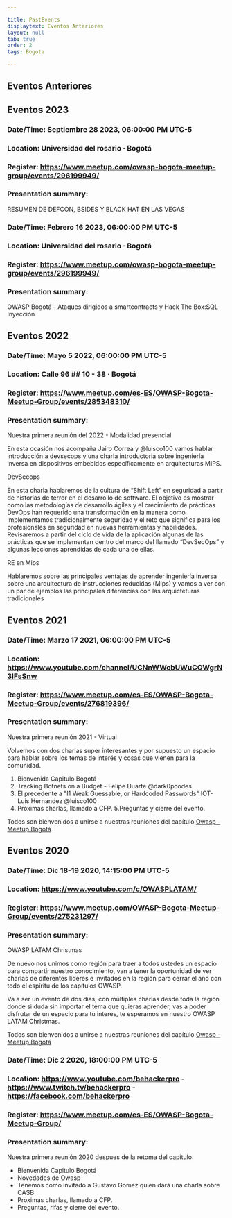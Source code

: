 ```yaml
---

title: PastEvents
displaytext: Eventos Anteriores
layout: null
tab: true
order: 2
tags: Bogota

---
```


## Eventos Anteriores

## Eventos 2023

### Date/Time: Septiembre 28 2023, 06:00:00 PM UTC-5
### Location: Universidad del rosario · Bogotá
### Register: https://www.meetup.com/owasp-bogota-meetup-group/events/296199949/
### Presentation summary:

RESUMEN DE DEFCON, BSIDES Y BLACK HAT EN LAS VEGAS

### Date/Time: Febrero 16 2023, 06:00:00 PM UTC-5
### Location: Universidad del rosario · Bogotá
### Register: https://www.meetup.com/owasp-bogota-meetup-group/events/296199949/
### Presentation summary:

OWASP Bogotá - Ataques dirigidos a smartcontracts y Hack The Box:SQL Inyección

## Eventos 2022

### Date/Time: Mayo 5 2022, 06:00:00 PM UTC-5
### Location: Calle 96 ## 10 - 38 · Bogotá
### Register: https://www.meetup.com/es-ES/OWASP-Bogota-Meetup-Group/events/285348310/
### Presentation summary:

Nuestra primera reunión del 2022 - Modalidad presencial

En esta ocasión nos acompaña Jairo Correa y @luisco100 vamos hablar introducción a devsecops y una charla introductoria sobre ingeniería inversa en dispositivos embebidos específicamente en arquitecturas MIPS.

DevSecops

En esta charla hablaremos de la cultura de “Shift Left” en seguridad a partir de historias de terror en el desarrollo de software. El objetivo es mostrar como las metodologías de desarrollo ágiles y el crecimiento de prácticas DevOps han requerido una transformación en la manera como implementamos tradicionalmente seguridad y el reto que significa para los profesionales en seguridad en nuevas herramientas y habilidades. Revisaremos a partir del ciclo de vida de la aplicación algunas de las prácticas que se implementan dentro del marco del llamado “DevSecOps” y algunas lecciones aprendidas de cada una de ellas.

RE en Mips

Hablaremos sobre las principales ventajas de aprender ingeniería inversa sobre una arquitectura de instrucciones reducidas (Mips) y vamos a ver con un par de ejemplos las principales diferencias con las arquicteturas tradicionales


## Eventos 2021

### Date/Time: Marzo 17 2021, 06:00:00 PM UTC-5
### Location: https://www.youtube.com/channel/UCNnWWcbUWuCOWgrN3lFsSnw
### Register: https://www.meetup.com/es-ES/OWASP-Bogota-Meetup-Group/events/276819396/
### Presentation summary:

Nuestra primera reunión 2021 - Virtual

Volvemos con dos charlas super interesantes y por supuesto un espacio para hablar sobre los temas de interés y cosas que vienen para la comunidad.

1. Bienvenida Capitulo Bogotá
2. Tracking Botnets on a Budget - Felipe Duarte @dark0pcodes
3. El precedente a "I1 Weak Guessable, or Hardcoded Passwords" IOT- Luis Hernandez @luisco100
4. Próximas charlas, llamado a CFP.
5.Preguntas y cierre del evento.

Todos son bienvenidos a unirse a nuestras reuniones del capítulo
[Owasp - Meetup Bogotá](https://www.meetup.com/es-ES/OWASP-Bogota-Meetup-Group/)


## Eventos 2020


### Date/Time: Dic 18-19 2020, 14:15:00 PM UTC-5
### Location: https://www.youtube.com/c/OWASPLATAM/
### Register: https://www.meetup.com/OWASP-Bogota-Meetup-Group/events/275231297/
### Presentation summary:

OWASP LATAM Christmas

De nuevo nos unimos como región para traer a todos ustedes un espacio para compartir nuestro conocimiento, van a tener la oportunidad de ver charlas de diferentes líderes e invitados en la región para cerrar el año con todo el espíritu de los capítulos OWASP.

Va a ser un evento de dos días, con múltiples charlas desde toda la región donde si duda sin importar el tema que quieras aprender, vas a poder disfrutar de un espacio para tu interes, te esperamos en nuestro OWASP LATAM Christmas.

Todos son bienvenidos a unirse a nuestras reuniones del capítulo
[Owasp - Meetup Bogotá](https://www.meetup.com/es-ES/OWASP-Bogota-Meetup-Group/)


### Date/Time: Dic 2 2020, 18:00:00 PM UTC-5
### Location: https://www.youtube.com/behackerpro - https://www.twitch.tv/behackerpro - https://facebook.com/behackerpro
### Register: https://www.meetup.com/es-ES/OWASP-Bogota-Meetup-Group/
### Presentation summary:

Nuestra primera reunión 2020 despues de la retoma del capitulo.

* Bienvenida Capitulo Bogotá
* Novedades de Owasp
* Tenemos como invitado a Gustavo Gomez quien dará una charla sobre CASB
* Proximas charlas, llamado a CFP.
* Preguntas, rifas y cierre del evento.

